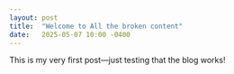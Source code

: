 ```yaml
---
layout: post
title:  "Welcome to All the broken content"
date:   2025-05-07 10:00 -0400
---
```


This is my very first post—just testing that the blog works!
